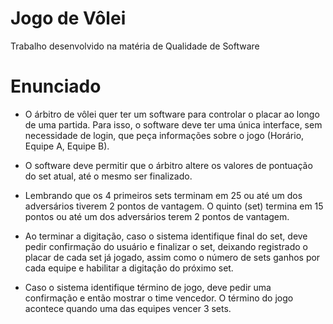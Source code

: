 # Jogo de Vôlei
Trabalho desenvolvido na matéria de Qualidade de Software

# Enunciado
- O árbitro de vôlei quer ter um software para controlar o placar ao longo de uma partida. Para isso, o software
deve ter uma única interface, sem necessidade de login, que peça informações sobre o jogo (Horário, Equipe
A, Equipe B).

- O software deve permitir que o árbitro altere os valores de pontuação do set atual, até o mesmo ser finalizado.
- Lembrando que os 4 primeiros sets terminam em 25 ou até um dos adversários tiverem 2 pontos de vantagem.
O quinto (set) termina em 15 pontos ou até um dos adversários terem 2 pontos de vantagem.
- Ao terminar a digitação, caso o sistema identifique final do set, deve pedir confirmação do usuário e finalizar
o set, deixando registrado o placar de cada set já jogado, assim como o número de sets ganhos por cada equipe
e habilitar a digitação do próximo set.
- Caso o sistema identifique término de jogo, deve pedir uma confirmação e então mostrar o time vencedor. O
término do jogo acontece quando uma das equipes vencer 3 sets.
